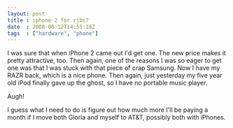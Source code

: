 ```yaml
---
layout: post
title : iphone 2 for rjbs?
date  : 2008-06-12T14:55:18Z
tags  : ["hardware", "phone"]
---
```

I was sure that when iPhone 2 came out I'd get one.  The new price makes it pretty attractive, too.  Then again, one of the reasons I was so eager to get one was that I was stuck with that piece of crap Samsung.  Now I have my RAZR back, which is a nice phone.  Then again, just yesterday my five year old iPod finally gave up the ghost, so I have no portable music player.

Augh!

I guess what I need to do is figure out how much more I'll be paying a month if I move both Gloria and myself to AT&T, possibly both with iPhones. 
